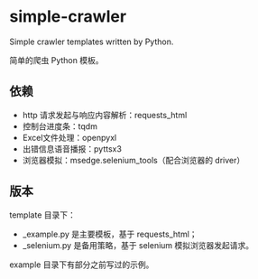 # simple-crawler

Simple crawler templates written by Python.

简单的爬虫 Python 模板。

## 依赖

- http 请求发起与响应内容解析：requests_html
- 控制台进度条：tqdm
- Excel文件处理：openpyxl
- 出错信息语音播报：pyttsx3
- 浏览器模拟：msedge.selenium_tools（配合浏览器的 driver）

## 版本

template 目录下：
- _example.py 是主要模板，基于 requests_html；
- _selenium.py 是备用策略，基于 selenium 模拟浏览器发起请求。

example 目录下有部分之前写过的示例。
